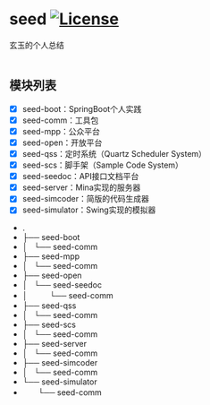 # seed [![License](https://img.shields.io/hexpm/l/plug.svg)](https://github.com/jadyer/seed/blob/master/LICENSE)
玄玉的个人总结<br/><br/>


## 模块列表

* [x] seed-boot：SpringBoot个人实践
* [x] seed-comm：工具包
* [x] seed-mpp：公众平台
* [x] seed-open：开放平台
* [x] seed-qss：定时系统（Quartz Scheduler System）
* [x] seed-scs：脚手架（Sample Code System）
* [x] seed-seedoc：API接口文档平台
* [x] seed-server：Mina实现的服务器
* [x] seed-simcoder：简版的代码生成器
* [x] seed-simulator：Swing实现的模拟器
* .
* ├── seed-boot
* │   └── seed-comm
* ├── seed-mpp
* │   └── seed-comm
* ├── seed-open
* │   └── seed-seedoc
* │   　　└── seed-comm
* ├── seed-qss
* │   └── seed-comm
* ├── seed-scs
* │   └── seed-comm
* ├── seed-server
* │   └── seed-comm
* ├── seed-simcoder
* │   └── seed-comm
* └── seed-simulator
*  　　└── seed-comm
